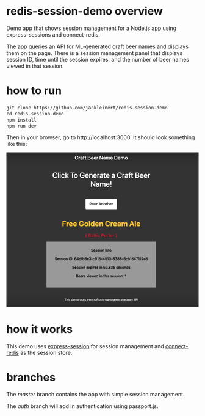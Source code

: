 # redis-session-demo overview
Demo app that shows session management for a Node.js app using express-sessions and connect-redis.

The app queries an API for ML-generated craft beer names and displays them on the page. There is a session management panel that displays session ID, time until the session expires, and the number of beer names viewed in that session. 

# how to run
```
git clone https://github.com/jankleinert/redis-session-demo
cd redis-session-demo
npm install
npm run dev
```

Then in your browser, go to http://localhost:3000. It should look something like this:

![screenshot](screenshot.png)

# how it works
This demo uses [express-session](https://github.com/expressjs/session) for session management and [connect-redis](https://github.com/tj/connect-redis) as the session store.

# branches
The *master* branch contains the app with simple session management.

The *auth* branch will add in authentication using passport.js.
